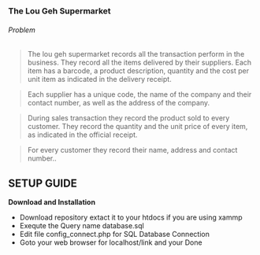### The Lou Geh Supermarket

###### Problem
> The lou geh supermarket records all the transaction perform in the business. They record all the items delivered by their suppliers. Each item has a barcode, a product description, quantity and the cost per unit item as indicated in the delivery receipt.

> Each supplier has a unique code, the name of the company and their contact number, as well as the address of the company.

> During sales transaction they record the product sold to every customer. They record the quantity and the unit price of every item, as indicated in the official receipt.

> For every customer they record their name, address and contact number..

## SETUP GUIDE
**Download and Installation**
- Download repository extact it to your htdocs if you are using xammp
- Exequte the Query name database.sql
- Edit file config_connect.php for SQL Database Connection
- Goto your web browser for localhost/link and your Done
